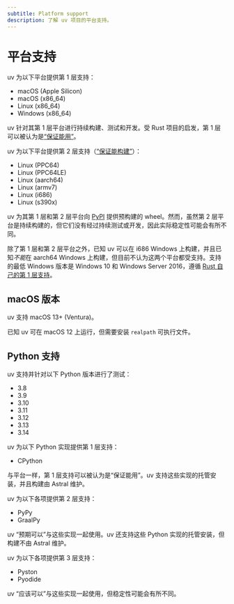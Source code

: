 ```yaml
---
subtitle: Platform support
description: 了解 uv 项目的平台支持。
---
```


# 平台支持

uv 为以下平台提供第 1 层支持：

- macOS (Apple Silicon)
- macOS (x86_64)
- Linux (x86_64)
- Windows (x86_64)

uv 针对其第 1 层平台进行持续构建、测试和开发。受 Rust 项目的启发，第 1 层可以被认为是[“保证能用”](https://doc.rust-lang.org/beta/rustc/platform-support.html)。

uv 为以下平台提供第 2 层支持（[“保证能构建”](https://doc.rust-lang.org/beta/rustc/platform-support.html)）：

- Linux (PPC64)
- Linux (PPC64LE)
- Linux (aarch64)
- Linux (armv7)
- Linux (i686)
- Linux (s390x)

uv 为其第 1 层和第 2 层平台向 [PyPI](https://pypi.org/project/uv/) 提供预构建的 wheel。然而，虽然第 2 层平台是持续构建的，但它们没有经过持续测试或开发，因此实际稳定性可能会有所不同。

除了第 1 层和第 2 层平台之外，已知 uv 可以在 i686 Windows 上构建，并且已知*不能*在 aarch64 Windows 上构建，但目前不认为这两个平台都受支持。支持的最低 Windows 版本是 Windows 10 和 Windows Server 2016，遵循 [Rust 自己的第 1 层支持](https://blog.rust-lang.org/2024/02/26/Windows-7.html)。

## macOS 版本

uv 支持 macOS 13+ (Ventura)。

已知 uv 可在 macOS 12 上运行，但需要安装 `realpath` 可执行文件。

## Python 支持

uv 支持并针对以下 Python 版本进行了测试：

- 3.8
- 3.9
- 3.10
- 3.11
- 3.12
- 3.13
- 3.14

uv 为以下 Python 实现提供第 1 层支持：

- CPython

与平台一样，第 1 层支持可以被认为是“保证能用”。uv 支持这些实现的托管安装，并且构建由 Astral 维护。

uv 为以下各项提供第 2 层支持：

- PyPy
- GraalPy

uv “预期可以”与这些实现一起使用。uv 还支持这些 Python 实现的托管安装，但构建不由 Astral 维护。

uv 为以下各项提供第 3 层支持：

- Pyston
- Pyodide

uv “应该可以”与这些实现一起使用，但稳定性可能会有所不同。
